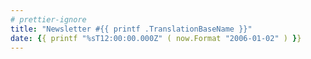 ```yaml
---
# prettier-ignore
title: "Newsletter #{{ printf .TranslationBaseName }}"
date: {{ printf "%sT12:00:00.000Z" ( now.Format "2006-01-02" ) }}
---
```


<!--more-->

<!--
{{% newsletter-heading "" %}}

{{% newsletter-title %}}
{{%/ newsletter-title %}}
{{% newsletter-description %}}
{{%/ newsletter-description %}}
{{% newsletter-link "" %}}

---
-->
